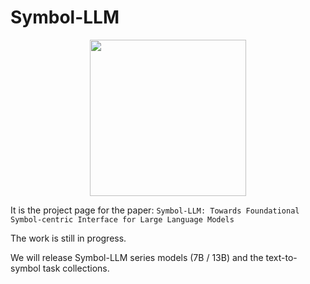 # Symbol-LLM

<p align="center">
<img src="./logo.png" width="250" height="250">
</p>

It is the project page for the paper: ``Symbol-LLM: Towards Foundational Symbol-centric Interface for Large Language Models``

The work is still in progress.

We will release Symbol-LLM series models (7B / 13B) and the text-to-symbol task collections.
